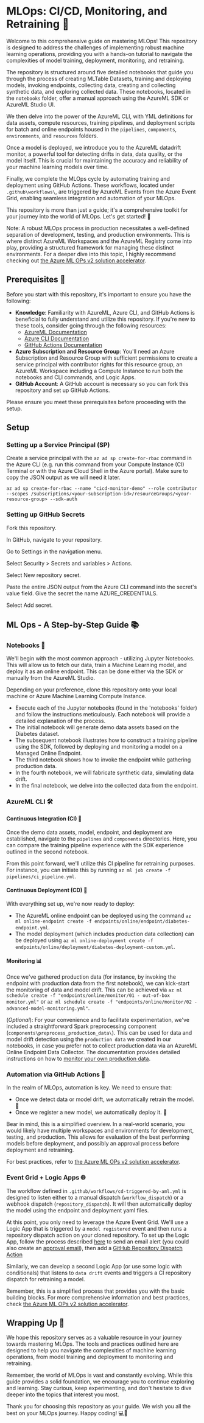 # MLOps: CI/CD, Monitoring, and Retraining 🚀

Welcome to this comprehensive guide on mastering MLOps! This repository is designed to address the challenges of implementing robust machine learning operations, providing you with a hands-on tutorial to navigate the complexities of model training, deployment, monitoring, and retraining.

The repository is structured around five detailed notebooks that guide you through the process of creating MLTable Datasets, training and deploying models, invoking endpoints, collecting data, creating and collecting synthetic data, and exploring collected data. These notebooks, located in the `notebooks` folder, offer a manual approach using the AzureML SDK or AzureML Studio UI.

We then delve into the power of the AzureML CLI, with YML definitions for data assets, compute resources, training pipelines, and deployment scripts for batch and online endpoints housed in the `pipelines`, `components`, `environments`, and `resources` folders.

Once a model is deployed, we introduce you to the AzureML datadrift monitor, a powerful tool for detecting drifts in data, data quality, or the model itself. This is crucial for maintaining the accuracy and reliability of your machine learning models over time.

Finally, we complete the MLOps cycle by automating training and deployment using GitHub Actions. These workflows, located under `.github\workflows\`, are triggered by AzureML Events from the Azure Event Grid, enabling seamless integration and automation of your MLOps.

This repository is more than just a guide; it's a comprehensive toolkit for your journey into the world of MLOps. Let's get started! 🎉

Note: A robust MLOps process in production necessitates a well-defined separation of development, testing, and production environments. This is where distinct AzureML Workspaces and the AzureML Registry come into play, providing a structured framework for managing these distinct environments. For a deeper dive into this topic, I highly recommend checking out [the Azure ML OPs v2 solution accelerator](https://github.com/Azure/mlops-v2).

## Prerequisites 📝

Before you start with this repository, it's important to ensure you have the following:

- **Knowledge**: Familiarity with AzureML, Azure CLI, and GitHub Actions is beneficial to fully understand and utilize this repository. If you're new to these tools, consider going through the following resources:
  - [AzureML Documentation](https://docs.microsoft.com/en-us/azure/machine-learning/)
  - [Azure CLI Documentation](https://docs.microsoft.com/en-us/cli/azure/)
  - [GitHub Actions Documentation](https://docs.github.com/en/actions)
- **Azure Subscription and Resource Group**: You'll need an Azure Subscription and Resource Group with sufficient permissions to create a service principal with contributor rights for this resource group, an AzureML Workspace including a Compute Instance to run both the notebooks and CLI commands, and Logic Apps.
- **GitHub Account**: A GitHub account is necessary so you can fork this repository and set up GitHub Actions.

Please ensure you meet these prerequisites before proceeding with the setup.

## Setup

### Setting up a Service Principal (SP)

Create a service principal with the `az ad sp create-for-rbac` command in the Azure CLI (e.g. run this command from your Compute Instance (CI) Terminal or with the Azure Cloud Shell in the Azure portal). Make sure to copy the JSON output as we will need it later.

```CLI
az ad sp create-for-rbac --name "cicd-monitor-demo" --role contributor --scopes /subscriptions/<your-subscription-id>/resourceGroups/<your-resource-group> --sdk-auth
```

### Setting up GitHub Secrets

Fork this repository.

In GitHub, navigate to your repository.

Go to Settings in the navigation menu.

Select Security > Secrets and variables > Actions.

Select New repository secret.

Paste the entire JSON output from the Azure CLI command into the secret's value field. Give the secret the name AZURE_CREDENTIALS.

Select Add secret.

## ML Ops - A Step-by-Step Guide 📚

### Notebooks 📓

We'll begin with the most common approach - utilizing Jupyter Notebooks. This will allow us to fetch our data, train a Machine Learning model, and deploy it as an online endpoint. This can be done either via the SDK or manually from the AzureML Studio.

Depending on your preference, clone this repository onto your local machine or Azure Machine Learning Compute Instance.

- Execute each of the Jupyter notebooks (found in the 'notebooks' folder) and follow the instructions meticulously. Each notebook will provide a detailed explanation of the process.
- The initial notebook will generate demo data assets based on the Diabetes dataset.
- The subsequent notebook illustrates how to construct a training pipeline using the SDK, followed by deploying and monitoring a model on a Managed Online Endpoint.
- The third notebook shows how to invoke the endpoint while gathering production data.
- In the fourth notebook, we will fabricate synthetic data, simulating data drift.
- In the final notebook, we delve into the collected data from the endpoint.

### AzureML CLI 🛠️

#### Continuous Integration (CI) 🔄

Once the demo data assets, model, endpoint, and deployment are established, navigate to the `pipelines` and `components` directories. Here, you can compare the training pipeline experience with the SDK experience outlined in the second notebook.

From this point forward, we'll utilize this CI pipeline for retraining purposes. For instance, you can initiate this by running `az ml job create -f pipelines/ci_pipeline.yml`.

#### Continuous Deployment (CD) 🚀

With everything set up, we're now ready to deploy:

- The AzureML online endpoint can be deployed using the command `az ml online-endpoint create -f endpoints/online/endpoint/diabetes-endpoint.yml`.
- The model deployment (which includes production data collection) can be deployed using `az ml online-deployment create -f endpoints/online/deployment/diabetes-deployment-custom.yml`.

#### Monitoring 📊

Once we've gathered production data (for instance, by invoking the endpoint with production data from the first notebook), we can kick-start the monitoring of data and model drift. This can be achieved via `az ml schedule create -f "endpoints/online/monitor/01 - out-of-box monitor.yml"` or `az ml schedule create -f "endpoints/online/monitor/02 - advanced-model-monitoring.yml"`.

(_Optional_): For your convenience and to facilitate experimentation, we've included a straightforward Spark preprocessing component (`components\preprocess_production_data\`). This can be used for data and model drift detection using the `production data` we created in our notebooks, in case you prefer not to collect production data via an AzureML Online Endpoint Data Collector. The documentation provides detailed instructions on how to [monitor your own production data](https://learn.microsoft.com/en-us/azure/machine-learning/how-to-monitor-model-performance?view=azureml-api-2&tabs=azure-cli#set-up-model-monitoring-by-bringing-your-own-production-data-to-azure-machine-learning).

### Automation via GitHub Actions 🤖

In the realm of MLOps, automation is key. We need to ensure that:

- Once we detect data or model drift, we automatically retrain the model. 🔄
- Once we register a new model, we automatically deploy it. 🚀

Bear in mind, this is a simplified overview. In a real-world scenario, you would likely have multiple workspaces and environments for development, testing, and production. This allows for evaluation of the best performing models before deployment, and possibly an approval process before deployment and retraining.

For best practices, refer to [the Azure ML OPs v2 solution accelerator](aka.ms/MLopsv2).

### Event Grid + Logic Apps 🌐

The workflow defined in `.github/workflows/cd-triggered-by-aml.yml` is designed to listen either to a manual dispatch (`workflow_dispatch`) or a webhook dispatch (`repository_dispatch`). It will then automatically deploy the model using the endpoint and deployment yaml files.

At this point, you only need to leverage the Azure Event Grid. We'll use a Logic App that is triggered by a `model registered` event and then runs a repository dispatch action on your cloned repository. To set up the Logic App, follow the process described [here](https://learn.microsoft.com/en-us/azure/machine-learning/how-to-use-event-grid?view=azureml-api-2#example-send-email-alerts) to send an email alert (you could also create an [approval email](https://learn.microsoft.com/en-us/connectors/outlook/#send-approval-email)), then add a [GitHub Repository Dispatch Action](<https://learn.microsoft.com/en-us/connectors/github/#create-a-repository-dispatch-event-(preview)>)

Similarly, we can develop a second Logic App (or use some logic with conditionals) that listens to `data drift` events and triggers a CI repository dispatch for retraining a model.

Remember, this is a simplified process that provides you with the basic building blocks. For more comprehensive information and best practices, check [the Azure ML OPs v2 solution accelerator](aka.ms/MLopsv2).

## Wrapping Up 🎁

We hope this repository serves as a valuable resource in your journey towards mastering MLOps. The tools and practices outlined here are designed to help you navigate the complexities of machine learning operations, from model training and deployment to monitoring and retraining.

Remember, the world of MLOps is vast and constantly evolving. While this guide provides a solid foundation, we encourage you to continue exploring and learning. Stay curious, keep experimenting, and don't hesitate to dive deeper into the topics that interest you most.

Thank you for choosing this repository as your guide. We wish you all the best on your MLOps journey. Happy coding! 💻🚀
